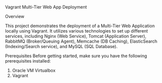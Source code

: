 Vagrant Multi-Tier Web App Deployment

Overview

This project demonstrates the deployment of a Multi-Tier Web Application locally using Vagrant. It utilizes various technologies to set up different services, including Nginx (Web Service), Tomcat (Application Server), RabbitMQ (Broker/Queuing Agent), Memcache (DB Caching), ElasticSearch (Indexing/Search service), and MySQL (SQL Database).

Prerequisites
Before getting started, make sure you have the following prerequisites installed:
1. Oracle VM Virtualbox
2. Vagrant
